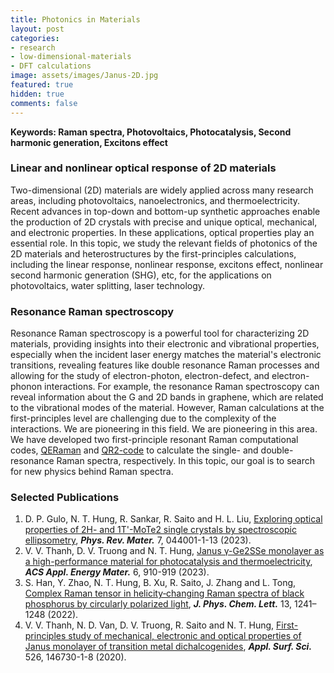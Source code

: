 ```yaml
---
title: Photonics in Materials
layout: post
categories:
- research
- low-dimensional-materials
- DFT calculations
image: assets/images/Janus-2D.jpg
featured: true
hidden: true
comments: false
---
```


**Keywords: Raman spectra, Photovoltaics, Photocatalysis, Second harmonic generation, Excitons effect**

### Linear and nonlinear optical response of 2D materials

Two-dimensional (2D) materials are widely applied across many research areas, including photovoltaics, nanoelectronics, and thermoelectricity. Recent advances in top-down and bottom-up synthetic approaches enable the production of 2D crystals with precise and unique optical, mechanical, and electronic properties. In these applications, optical properties play an essential role. In this topic, we study the relevant fields of photonics of the 2D materials and heterostructures by the first-principles calculations, including the linear response, nonlinear response, excitons effect, nonlinear second harmonic generation (SHG), etc, for the applications on photovoltaics, water splitting, laser technology.

### Resonance Raman spectroscopy

Resonance Raman spectroscopy is a powerful tool for characterizing 2D materials, providing insights into their electronic and vibrational properties, especially when the incident laser energy matches the material's electronic transitions, revealing features like double resonance Raman processes and allowing for the study of electron-photon, electron-defect, and electron-phonon interactions. For example, the resonance Raman spectroscopy can reveal information about the G and 2D bands in graphene, which are related to the vibrational modes of the material. However, Raman calculations at the first-principles level are challenging due to the complexity of the interactions. We are pioneering in this field. We are pioneering in this area. We have developed two first-principle resonant Raman computational codes, [QERaman](https://github.com/nguyen-group/QERaman) and [QR2-code](http://qr2-code.com/) to calculate the single- and double-resonance Raman spectra, respectively. In this topic, our goal is to search for new physics behind Raman spectra.

### Selected Publications
1. D. P. Gulo, N. T. Hung, R. Sankar, R. Saito and H. L. Liu, [Exploring optical properties of 2H- and 1T'-MoTe2 single crystals by spectroscopic ellipsometry](https://doi.org/10.1103/PhysRevMaterials.7.044001), ***Phys. Rev. Mater.*** 7, 044001-1-13 (2023).
2. V. V. Thanh, D. V. Truong and N. T. Hung, [Janus γ-Ge2SSe monolayer as a high-performance material for photocatalysis and thermoelectricity](https://pubs.acs.org/doi/10.1021/acsaem.2c03316), ***ACS Appl. Energy Mater.*** 6, 910-919 (2023).
3. S. Han, Y. Zhao, N. T. Hung, B. Xu, R. Saito, J. Zhang and L. Tong, [Complex Raman tensor in helicity‑changing Raman spectra of black phosphorus by circularly polarized light](https://doi.org/10.1021/acs.jpclett.1c03826), ***J. Phys. Chem. Lett.*** 13, 1241–1248 (2022).
4. V. V. Thanh, N. D. Van, D. V. Truong, R. Saito and N. T. Hung, [First-principles study of mechanical, electronic and optical properties of Janus monolayer of transition metal dichalcogenides](https://doi.org/10.1016/j.apsusc.2020.146730), ***Appl. Surf. Sci.*** 526, 146730-1-8 (2020).
